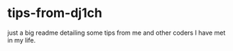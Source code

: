 # tips-from-dj1ch
just a big readme detailing some tips from me and other coders I have met in my life. 
